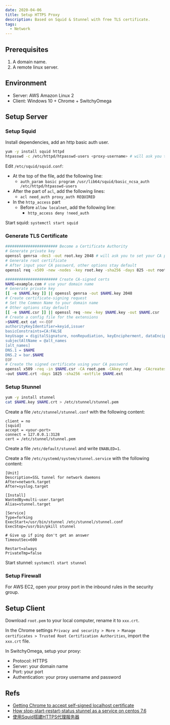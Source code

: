 ```yaml
---
date: 2020-04-06
title: Setup HTTPS Proxy
description: Based on Squid & Stunnel with free TLS certificate.
tags:
  - Network
---
```


## Prerequisites

1. A domain name.
2. A remote linux server.

## Environment

- Server: AWS Amazon Linux 2
- Client: Windows 10 + Chrome + SwitchyOmega

## Setup Server

### Setup Squid

Install dependencies, add an http basic auth user.

```bash
yum -y install squid httpd
htpasswd -c /etc/httpd/htpasswd-users <proxy-username> # will ask you to set your proxy password
```

Edit `/etc/squid/squid.conf`:
- At the top of the file, add the following line:
  - `auth_param basic program /usr/lib64/squid/basic_ncsa_auth /etc/httpd/htpasswd-users`
- After the part of `acl`, add the following lines:
  - `acl need_auth proxy_auth REQUIRED`
- In the `http_access` part
  - Before `allow localnet`, add the following line:
    - `http_access deny !need_auth`

Start squid: `systemctl start squid`

### Generate TLS Certificate

```bash
####################### Become a Certificate Authority
# Generate private key
openssl genrsa -des3 -out root.key 2048 # will ask you to set your CA password
# Generate root certificate
# After input your CA password, other options stay default
openssl req -x509 -new -nodes -key root.key -sha256 -days 825 -out root.pem

####################### Create CA-signed certs
NAME=example.com # use your domain name
# Generate private key
[[ -e $NAME.key ]] || openssl genrsa -out $NAME.key 2048
# Create certificate-signing request
# Set the Common Name to your domain name
# Other options stay default
[[ -e $NAME.csr ]] || openssl req -new -key $NAME.key -out $NAME.csr
# Create a config file for the extensions
>$NAME.ext cat <<-EOF
authorityKeyIdentifier=keyid,issuer
basicConstraints=CA:FALSE
keyUsage = digitalSignature, nonRepudiation, keyEncipherment, dataEncipherment
subjectAltName = @alt_names
[alt_names]
DNS.1 = $NAME
DNS.2 = bar.$NAME
EOF
# Create the signed certificate using your CA password
openssl x509 -req -in $NAME.csr -CA root.pem -CAkey root.key -CAcreateserial \
-out $NAME.crt -days 1825 -sha256 -extfile $NAME.ext
```

### Setup Stunnel

```bash
yum -y install stunnel
cat $NAME.key $NAME.crt > /etc/stunnel/stunnel.pem
```

Create a file `/etc/stunnel/stunnel.conf` with the following content:

```
client = no
[squid]
accept = <your-port>
connect = 127.0.0.1:3128
cert = /etc/stunnel/stunnel.pem
```

Create a file `/etc/default/stunnel` and write `ENABLED=1`.

Create a file `/etc/systemd/system/stunnel.service` with the following content:

```
[Unit]
Description=SSL tunnel for network daemons
After=network.target
After=syslog.target

[Install]
WantedBy=multi-user.target
Alias=stunnel.target

[Service]
Type=forking
ExecStart=/usr/bin/stunnel /etc/stunnel/stunnel.conf
ExecStop=/usr/bin/pkill stunnel

# Give up if ping don't get an answer
TimeoutSec=600

Restart=always
PrivateTmp=false
```

Start stunnel: `systemctl start stunnel`

### Setup Firewall

For AWS EC2, open your proxy port in the inbound rules in the security group.

## Setup Client

Download `root.pem` to your local computer, rename it to `xxx.crt`.

In the Chrome settings `Privacy and security > More > Manage certificates > Trusted Root Certification Authorities`, import the `xxx.crt` file.

In SwitchyOmega, setup your proxy:
- Protocol: HTTPS
- Server: your domain name
- Port: your port
- Authentication: your proxy username and password

## Refs

- [Getting Chrome to accept self-signed localhost certificate](https://stackoverflow.com/a/60516812/12407789)
- [How stop-start-restart-status stunnel as a service on centos 7.6](https://unix.stackexchange.com/a/501339)
- [使用Squid搭建HTTPS代理服务器](https://blog.csdn.net/github_38885296/article/details/78588006)